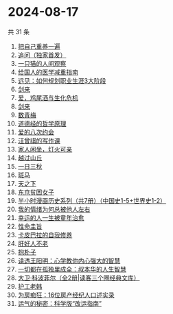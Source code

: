 # 2024-08-17

共 31 条

<!-- BEGIN WEREAD -->
<!-- 最后更新时间 2024-08-17 09:27:14 +0800 -->
1. [把自己重养一遍](https://weread.qq.com/web/bookDetail/c7132470813ab91ebg013e73)
1. [追问（独家首发）](https://weread.qq.com/web/bookDetail/e7b322705d0e04e7b85e068)
1. [一只猫的人间观察](https://weread.qq.com/web/bookDetail/22e32e90813ab8eacg012920)
1. [给国人的医学减重指南](https://weread.qq.com/web/bookDetail/ed1324f0813ab91d5g013e7f)
1. [远见：如何规划职业生涯3大阶段](https://weread.qq.com/web/bookDetail/3df32b10716980193df67f5)
1. [剑来](https://weread.qq.com/web/bookDetail/8e5326b07153adcf8e53d42)
1. [爱，鸡尾酒与生化危机](https://weread.qq.com/web/bookDetail/71032a60813ab91feg018273)
1. [剑来](https://weread.qq.com/web/bookDetail/dee32e1071db086fdeef491)
1. [数青梅](https://weread.qq.com/web/bookDetail/2fe32350813ab916cg013260)
1. [道德经的哲学原理](https://weread.qq.com/web/bookDetail/ab032f30813ab8e3fg014904)
1. [爱的八次约会](https://weread.qq.com/web/bookDetail/dfc32660720582eadfcb192)
1. [汪曾祺的写作课](https://weread.qq.com/web/bookDetail/8f5320a07212b3c78f5fac4)
1. [家人闲坐，灯火可亲](https://weread.qq.com/web/bookDetail/10c320a071db56db10cbf8c)
1. [越过山丘](https://weread.qq.com/web/bookDetail/62e32e30813ab907fg01912e)
1. [一日三秋](https://weread.qq.com/web/bookDetail/d0632c2072672b91d060472)
1. [斑马](https://weread.qq.com/web/bookDetail/10332a7072935c611031081)
1. [天之下](https://weread.qq.com/web/bookDetail/4de326a0721770aa4de95f4)
1. [东京贫困女子](https://weread.qq.com/web/bookDetail/26232650726a0c0e262f770)
1. [半小时漫画历史系列（共7册）（中国史1-5+世界史1-2）](https://weread.qq.com/web/bookDetail/5c832be07254c98f5c8923d)
1. [我的情绪为何总被他人左右](https://weread.qq.com/web/bookDetail/85e32e605b3df285e3e7b8e)
1. [幸运的人一生被童年治愈](https://weread.qq.com/web/bookDetail/4e532880724d0d9e4e557b3)
1. [性命圭旨](https://weread.qq.com/web/bookDetail/f4932e40813ab91beg0155d4)
1. [卡皮巴拉的自我修养](https://weread.qq.com/web/bookDetail/1ae32440813ab912ag0174db)
1. [肝好人不老](https://weread.qq.com/web/bookDetail/f8732a40718c788df87af67)
1. [抱朴子](https://weread.qq.com/web/bookDetail/53b32920813ab8536g011933)
1. [读透王阳明：心学教你内心强大的智慧](https://weread.qq.com/web/bookDetail/07332a505c8859073fb788b)
1. [一切都在孤独里成全：叔本华的人生智慧](https://weread.qq.com/web/bookDetail/d7932100718c77f9d7920be)
1. [大卫·科波菲尔（全2册|读客三个圈经典文库）](https://weread.qq.com/web/bookDetail/a27326b0813ab77b5g0157b6)
1. [护工老韩](https://weread.qq.com/web/bookDetail/52032630813ab914bg018404)
1. [为房痴狂：16位房产经纪人口述实录](https://weread.qq.com/web/bookDetail/54732a60813ab912ag018a73)
1. [运气的秘密：科学版“改运指南”](https://weread.qq.com/web/bookDetail/cf132720813ab90ddg010e61)
<!-- END WEREAD -->